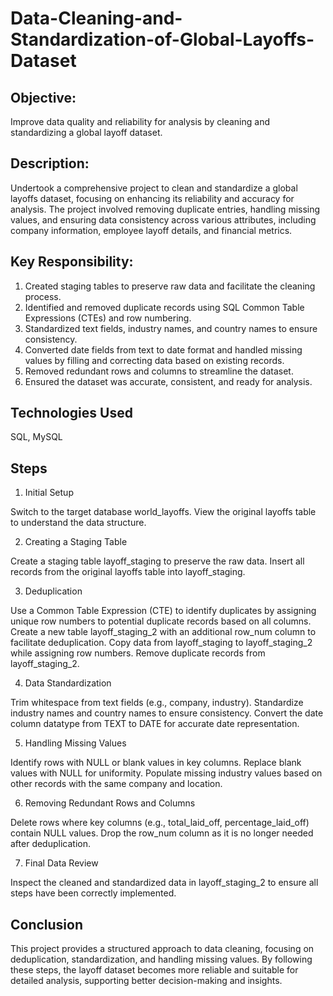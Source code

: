 # Data-Cleaning-and-Standardization-of-Global-Layoffs-Dataset

## Objective:
Improve data quality and reliability for analysis by cleaning and standardizing a global layoff dataset.

## Description:
Undertook a comprehensive project to clean and standardize a global layoffs dataset, focusing on enhancing its reliability and accuracy for analysis. The project involved removing duplicate entries, handling missing values, and ensuring data consistency across various attributes, including company information, employee layoff details, and financial metrics.

## Key Responsibility:
1. Created staging tables to preserve raw data and facilitate the cleaning process.
2. Identified and removed duplicate records using SQL Common Table Expressions (CTEs) and row numbering.
3. Standardized text fields, industry names, and country names to ensure consistency.
4. Converted date fields from text to date format and handled missing values by filling and correcting data based on existing records.
5. Removed redundant rows and columns to streamline the dataset.
6. Ensured the dataset was accurate, consistent, and ready for analysis.

## Technologies Used
SQL, MySQL

## **Steps**

1. Initial Setup

Switch to the target database world_layoffs.
View the original layoffs table to understand the data structure.

2. Creating a Staging Table

Create a staging table layoff_staging to preserve the raw data.
Insert all records from the original layoffs table into layoff_staging.

3. Deduplication

Use a Common Table Expression (CTE) to identify duplicates by assigning unique row numbers to potential duplicate records based on all columns.
Create a new table layoff_staging_2 with an additional row_num column to facilitate deduplication.
Copy data from layoff_staging to layoff_staging_2 while assigning row numbers.
Remove duplicate records from layoff_staging_2.

4. Data Standardization

Trim whitespace from text fields (e.g., company, industry).
Standardize industry names and country names to ensure consistency.
Convert the date column datatype from TEXT to DATE for accurate date representation.

5. Handling Missing Values

Identify rows with NULL or blank values in key columns.
Replace blank values with NULL for uniformity.
Populate missing industry values based on other records with the same company and location.

6. Removing Redundant Rows and Columns

Delete rows where key columns (e.g., total_laid_off, percentage_laid_off) contain NULL values.
Drop the row_num column as it is no longer needed after deduplication.

7. Final Data Review

Inspect the cleaned and standardized data in layoff_staging_2 to ensure all steps have been correctly implemented.
## **Conclusion**
This project provides a structured approach to data cleaning, focusing on deduplication, standardization, and handling missing values. By following these steps, the layoff dataset becomes more reliable and suitable for detailed analysis, supporting better decision-making and insights.
